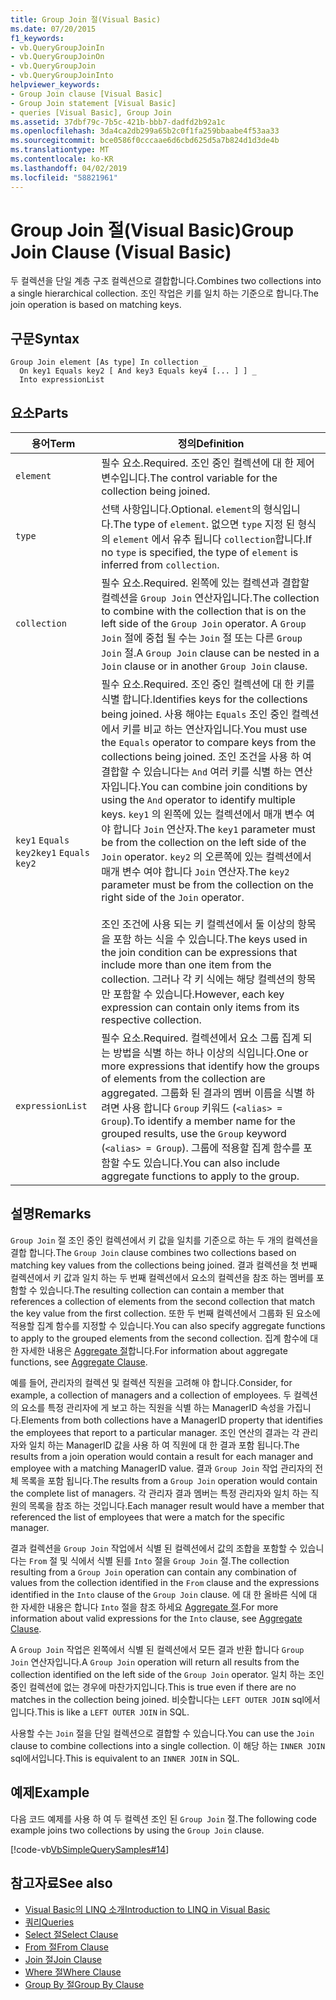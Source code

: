 ```yaml
---
title: Group Join 절(Visual Basic)
ms.date: 07/20/2015
f1_keywords:
- vb.QueryGroupJoinIn
- vb.QueryGroupJoinOn
- vb.QueryGroupJoin
- vb.QueryGroupJoinInto
helpviewer_keywords:
- Group Join clause [Visual Basic]
- Group Join statement [Visual Basic]
- queries [Visual Basic], Group Join
ms.assetid: 37dbf79c-7b5c-421b-bbb7-dadfd2b92a1c
ms.openlocfilehash: 3da4ca2db299a65b2c0f1fa259bbaabe4f53aa33
ms.sourcegitcommit: bce0586f0cccaae6d6cbd625d5a7b824d1d3de4b
ms.translationtype: MT
ms.contentlocale: ko-KR
ms.lasthandoff: 04/02/2019
ms.locfileid: "58821961"
---
```

# <a name="group-join-clause-visual-basic"></a><span data-ttu-id="dc4e0-102">Group Join 절(Visual Basic)</span><span class="sxs-lookup"><span data-stu-id="dc4e0-102">Group Join Clause (Visual Basic)</span></span>
<span data-ttu-id="dc4e0-103">두 컬렉션을 단일 계층 구조 컬렉션으로 결합합니다.</span><span class="sxs-lookup"><span data-stu-id="dc4e0-103">Combines two collections into a single hierarchical collection.</span></span> <span data-ttu-id="dc4e0-104">조인 작업은 키를 일치 하는 기준으로 합니다.</span><span class="sxs-lookup"><span data-stu-id="dc4e0-104">The join operation is based on matching keys.</span></span>  
  
## <a name="syntax"></a><span data-ttu-id="dc4e0-105">구문</span><span class="sxs-lookup"><span data-stu-id="dc4e0-105">Syntax</span></span>  
  
```  
Group Join element [As type] In collection _  
  On key1 Equals key2 [ And key3 Equals key4 [... ] ] _  
  Into expressionList  
```  
  
## <a name="parts"></a><span data-ttu-id="dc4e0-106">요소</span><span class="sxs-lookup"><span data-stu-id="dc4e0-106">Parts</span></span>  
  
|<span data-ttu-id="dc4e0-107">용어</span><span class="sxs-lookup"><span data-stu-id="dc4e0-107">Term</span></span>|<span data-ttu-id="dc4e0-108">정의</span><span class="sxs-lookup"><span data-stu-id="dc4e0-108">Definition</span></span>|  
|---|---|  
|`element`|<span data-ttu-id="dc4e0-109">필수 요소.</span><span class="sxs-lookup"><span data-stu-id="dc4e0-109">Required.</span></span> <span data-ttu-id="dc4e0-110">조인 중인 컬렉션에 대 한 제어 변수입니다.</span><span class="sxs-lookup"><span data-stu-id="dc4e0-110">The control variable for the collection being joined.</span></span>|  
|`type`|<span data-ttu-id="dc4e0-111">선택 사항입니다.</span><span class="sxs-lookup"><span data-stu-id="dc4e0-111">Optional.</span></span> <span data-ttu-id="dc4e0-112">`element`의 형식입니다.</span><span class="sxs-lookup"><span data-stu-id="dc4e0-112">The type of `element`.</span></span> <span data-ttu-id="dc4e0-113">없으면 `type` 지정 된 형식의 `element` 에서 유추 됩니다 `collection`합니다.</span><span class="sxs-lookup"><span data-stu-id="dc4e0-113">If no `type` is specified, the type of `element` is inferred from `collection`.</span></span>|  
|`collection`|<span data-ttu-id="dc4e0-114">필수 요소.</span><span class="sxs-lookup"><span data-stu-id="dc4e0-114">Required.</span></span> <span data-ttu-id="dc4e0-115">왼쪽에 있는 컬렉션과 결합할 컬렉션을 `Group Join` 연산자입니다.</span><span class="sxs-lookup"><span data-stu-id="dc4e0-115">The collection to combine with the collection that is on the left side of the `Group Join` operator.</span></span> <span data-ttu-id="dc4e0-116">A `Group Join` 절에 중첩 될 수는 `Join` 절 또는 다른 `Group Join` 절.</span><span class="sxs-lookup"><span data-stu-id="dc4e0-116">A `Group Join` clause can be nested in a `Join` clause or in another `Group Join` clause.</span></span>|  
|<span data-ttu-id="dc4e0-117">`key1` `Equals` `key2`</span><span class="sxs-lookup"><span data-stu-id="dc4e0-117">`key1` `Equals` `key2`</span></span>|<span data-ttu-id="dc4e0-118">필수 요소.</span><span class="sxs-lookup"><span data-stu-id="dc4e0-118">Required.</span></span> <span data-ttu-id="dc4e0-119">조인 중인 컬렉션에 대 한 키를 식별 합니다.</span><span class="sxs-lookup"><span data-stu-id="dc4e0-119">Identifies keys for the collections being joined.</span></span> <span data-ttu-id="dc4e0-120">사용 해야는 `Equals` 조인 중인 컬렉션에서 키를 비교 하는 연산자입니다.</span><span class="sxs-lookup"><span data-stu-id="dc4e0-120">You must use the `Equals` operator to compare keys from the collections being joined.</span></span> <span data-ttu-id="dc4e0-121">조인 조건을 사용 하 여 결합할 수 있습니다는 `And` 여러 키를 식별 하는 연산자입니다.</span><span class="sxs-lookup"><span data-stu-id="dc4e0-121">You can combine join conditions by using the `And` operator to identify multiple keys.</span></span> <span data-ttu-id="dc4e0-122">`key1` 의 왼쪽에 있는 컬렉션에서 매개 변수 여야 합니다 `Join` 연산자.</span><span class="sxs-lookup"><span data-stu-id="dc4e0-122">The `key1` parameter must be from the collection on the left side of the `Join` operator.</span></span> <span data-ttu-id="dc4e0-123">`key2` 의 오른쪽에 있는 컬렉션에서 매개 변수 여야 합니다 `Join` 연산자.</span><span class="sxs-lookup"><span data-stu-id="dc4e0-123">The `key2` parameter must be from the collection on the right side of the `Join` operator.</span></span><br /><br /> <span data-ttu-id="dc4e0-124">조인 조건에 사용 되는 키 컬렉션에서 둘 이상의 항목을 포함 하는 식을 수 있습니다.</span><span class="sxs-lookup"><span data-stu-id="dc4e0-124">The keys used in the join condition can be expressions that include more than one item from the collection.</span></span> <span data-ttu-id="dc4e0-125">그러나 각 키 식에는 해당 컬렉션의 항목만 포함할 수 있습니다.</span><span class="sxs-lookup"><span data-stu-id="dc4e0-125">However, each key expression can contain only items from its respective collection.</span></span>|  
|`expressionList`|<span data-ttu-id="dc4e0-126">필수 요소.</span><span class="sxs-lookup"><span data-stu-id="dc4e0-126">Required.</span></span> <span data-ttu-id="dc4e0-127">컬렉션에서 요소 그룹 집계 되는 방법을 식별 하는 하나 이상의 식입니다.</span><span class="sxs-lookup"><span data-stu-id="dc4e0-127">One or more expressions that identify how the groups of elements from the collection are aggregated.</span></span> <span data-ttu-id="dc4e0-128">그룹화 된 결과의 멤버 이름을 식별 하려면 사용 합니다 `Group` 키워드 (`<alias> = Group`).</span><span class="sxs-lookup"><span data-stu-id="dc4e0-128">To identify a member name for the grouped results, use the `Group` keyword (`<alias> = Group`).</span></span> <span data-ttu-id="dc4e0-129">그룹에 적용할 집계 함수를 포함할 수도 있습니다.</span><span class="sxs-lookup"><span data-stu-id="dc4e0-129">You can also include aggregate functions to apply to the group.</span></span>|  
  
## <a name="remarks"></a><span data-ttu-id="dc4e0-130">설명</span><span class="sxs-lookup"><span data-stu-id="dc4e0-130">Remarks</span></span>  
 <span data-ttu-id="dc4e0-131">`Group Join` 절 조인 중인 컬렉션에서 키 값을 일치를 기준으로 하는 두 개의 컬렉션을 결합 합니다.</span><span class="sxs-lookup"><span data-stu-id="dc4e0-131">The `Group Join` clause combines two collections based on matching key values from the collections being joined.</span></span> <span data-ttu-id="dc4e0-132">결과 컬렉션을 첫 번째 컬렉션에서 키 값과 일치 하는 두 번째 컬렉션에서 요소의 컬렉션을 참조 하는 멤버를 포함할 수 있습니다.</span><span class="sxs-lookup"><span data-stu-id="dc4e0-132">The resulting collection can contain a member that references a collection of elements from the second collection that match the key value from the first collection.</span></span> <span data-ttu-id="dc4e0-133">또한 두 번째 컬렉션에서 그룹화 된 요소에 적용할 집계 함수를 지정할 수 있습니다.</span><span class="sxs-lookup"><span data-stu-id="dc4e0-133">You can also specify aggregate functions to apply to the grouped elements from the second collection.</span></span> <span data-ttu-id="dc4e0-134">집계 함수에 대 한 자세한 내용은 [Aggregate 절](../../../visual-basic/language-reference/queries/aggregate-clause.md)합니다.</span><span class="sxs-lookup"><span data-stu-id="dc4e0-134">For information about aggregate functions, see [Aggregate Clause](../../../visual-basic/language-reference/queries/aggregate-clause.md).</span></span>  
  
 <span data-ttu-id="dc4e0-135">예를 들어, 관리자의 컬렉션 및 컬렉션 직원을 고려해 야 합니다.</span><span class="sxs-lookup"><span data-stu-id="dc4e0-135">Consider, for example, a collection of managers and a collection of employees.</span></span> <span data-ttu-id="dc4e0-136">두 컬렉션의 요소를 특정 관리자에 게 보고 하는 직원을 식별 하는 ManagerID 속성을 가집니다.</span><span class="sxs-lookup"><span data-stu-id="dc4e0-136">Elements from both collections have a ManagerID property that identifies the employees that report to a particular manager.</span></span> <span data-ttu-id="dc4e0-137">조인 연산의 결과는 각 관리자와 일치 하는 ManagerID 값을 사용 하 여 직원에 대 한 결과 포함 됩니다.</span><span class="sxs-lookup"><span data-stu-id="dc4e0-137">The results from a join operation would contain a result for each manager and employee with a matching ManagerID value.</span></span> <span data-ttu-id="dc4e0-138">결과 `Group Join` 작업 관리자의 전체 목록을 포함 됩니다.</span><span class="sxs-lookup"><span data-stu-id="dc4e0-138">The results from a `Group Join` operation would contain the complete list of managers.</span></span> <span data-ttu-id="dc4e0-139">각 관리자 결과 멤버는 특정 관리자와 일치 하는 직원의 목록을 참조 하는 것입니다.</span><span class="sxs-lookup"><span data-stu-id="dc4e0-139">Each manager result would have a member that referenced the list of employees that were a match for the specific manager.</span></span>  
  
 <span data-ttu-id="dc4e0-140">결과 컬렉션을 `Group Join` 작업에서 식별 된 컬렉션에서 값의 조합을 포함할 수 있습니다는 `From` 절 및 식에서 식별 된를 `Into` 절을 `Group Join` 절.</span><span class="sxs-lookup"><span data-stu-id="dc4e0-140">The collection resulting from a `Group Join` operation can contain any combination of values from the collection identified in the `From` clause and the expressions identified in the `Into` clause of the `Group Join` clause.</span></span> <span data-ttu-id="dc4e0-141">에 대 한 올바른 식에 대 한 자세한 내용은 합니다 `Into` 절을 참조 하세요 [Aggregate 절](../../../visual-basic/language-reference/queries/aggregate-clause.md).</span><span class="sxs-lookup"><span data-stu-id="dc4e0-141">For more information about valid expressions for the `Into` clause, see [Aggregate Clause](../../../visual-basic/language-reference/queries/aggregate-clause.md).</span></span>  
  
 <span data-ttu-id="dc4e0-142">A `Group Join` 작업은 왼쪽에서 식별 된 컬렉션에서 모든 결과 반환 합니다 `Group Join` 연산자입니다.</span><span class="sxs-lookup"><span data-stu-id="dc4e0-142">A `Group Join` operation will return all results from the collection identified on the left side of the `Group Join` operator.</span></span> <span data-ttu-id="dc4e0-143">일치 하는 조인 중인 컬렉션에 없는 경우에 마찬가지입니다.</span><span class="sxs-lookup"><span data-stu-id="dc4e0-143">This is true even if there are no matches in the collection being joined.</span></span> <span data-ttu-id="dc4e0-144">비슷합니다는 `LEFT OUTER JOIN` sql에서입니다.</span><span class="sxs-lookup"><span data-stu-id="dc4e0-144">This is like a `LEFT OUTER JOIN` in SQL.</span></span>  
  
 <span data-ttu-id="dc4e0-145">사용할 수는 `Join` 절을 단일 컬렉션으로 결합할 수 있습니다.</span><span class="sxs-lookup"><span data-stu-id="dc4e0-145">You can use the `Join` clause to combine collections into a single collection.</span></span> <span data-ttu-id="dc4e0-146">이 해당 하는 `INNER JOIN` sql에서입니다.</span><span class="sxs-lookup"><span data-stu-id="dc4e0-146">This is equivalent to an `INNER JOIN` in SQL.</span></span>  
  
## <a name="example"></a><span data-ttu-id="dc4e0-147">예제</span><span class="sxs-lookup"><span data-stu-id="dc4e0-147">Example</span></span>  
 <span data-ttu-id="dc4e0-148">다음 코드 예제를 사용 하 여 두 컬렉션 조인 된 `Group Join` 절.</span><span class="sxs-lookup"><span data-stu-id="dc4e0-148">The following code example joins two collections by using the `Group Join` clause.</span></span>  
  
 [!code-vb[VbSimpleQuerySamples#14](~/samples/snippets/visualbasic/VS_Snippets_VBCSharp/VbSimpleQuerySamples/VB/QuerySamples1.vb#14)]  
  
## <a name="see-also"></a><span data-ttu-id="dc4e0-149">참고자료</span><span class="sxs-lookup"><span data-stu-id="dc4e0-149">See also</span></span>

- [<span data-ttu-id="dc4e0-150">Visual Basic의 LINQ 소개</span><span class="sxs-lookup"><span data-stu-id="dc4e0-150">Introduction to LINQ in Visual Basic</span></span>](../../../visual-basic/programming-guide/language-features/linq/introduction-to-linq.md)
- [<span data-ttu-id="dc4e0-151">쿼리</span><span class="sxs-lookup"><span data-stu-id="dc4e0-151">Queries</span></span>](../../../visual-basic/language-reference/queries/index.md)
- [<span data-ttu-id="dc4e0-152">Select 절</span><span class="sxs-lookup"><span data-stu-id="dc4e0-152">Select Clause</span></span>](../../../visual-basic/language-reference/queries/select-clause.md)
- [<span data-ttu-id="dc4e0-153">From 절</span><span class="sxs-lookup"><span data-stu-id="dc4e0-153">From Clause</span></span>](../../../visual-basic/language-reference/queries/from-clause.md)
- [<span data-ttu-id="dc4e0-154">Join 절</span><span class="sxs-lookup"><span data-stu-id="dc4e0-154">Join Clause</span></span>](../../../visual-basic/language-reference/queries/join-clause.md)
- [<span data-ttu-id="dc4e0-155">Where 절</span><span class="sxs-lookup"><span data-stu-id="dc4e0-155">Where Clause</span></span>](../../../visual-basic/language-reference/queries/where-clause.md)
- [<span data-ttu-id="dc4e0-156">Group By 절</span><span class="sxs-lookup"><span data-stu-id="dc4e0-156">Group By Clause</span></span>](../../../visual-basic/language-reference/queries/group-by-clause.md)
